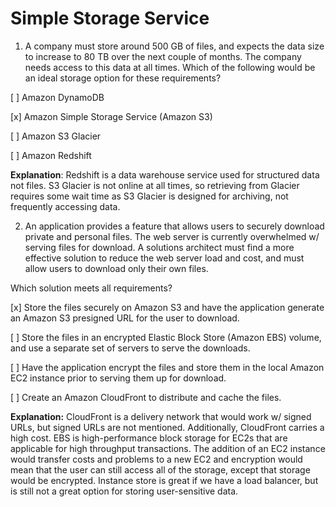 # Simple Storage Service

1. A company must store around 500 GB of files, and expects the data size to increase to 80 TB over the next couple of months. The company needs access to this data at all times. Which of the following would be an ideal storage option for these requirements?

[ ] Amazon DynamoDB

[x] Amazon Simple Storage Service (Amazon S3)

[ ] Amazon S3 Glacier

[ ] Amazon Redshift

**Explanation**: Redshift is a data warehouse service used for structured data not files. S3 Glacier is not online at all times, so retrieving from Glacier requires some wait time as S3 Glacier is designed for archiving, not frequently accessing data.

2. An application provides a feature that allows users to securely download private and personal files. The web server is currently overwhelmed w/ serving files for download. A solutions architect must find a more effective solution to reduce the web server load and cost, and must allow users to download only their own files.

Which solution meets all requirements?

[x] Store the files securely on Amazon S3 and have the application generate an Amazon S3 presigned URL for the user to download.

[ ] Store the files in an encrypted Elastic Block Store (Amazon EBS) volume, and use a separate set of servers to serve the downloads.

[ ] Have the application encrypt the files and store them in the local Amazon EC2 instance prior to serving them up for download.

[ ] Create an Amazon CloudFront to distribute and cache the files.

**Explanation:** CloudFront is a delivery network that would work w/ signed URLs, but signed URLs are not mentioned. Additionally, CloudFront carries a high cost. EBS is high-performance block storage for EC2s that are applicable for high throughput transactions. The addition of an EC2 instance would transfer costs and problems to a new EC2 and encryption would mean that the user can still access all of the storage, except that storage would be encrypted. Instance store is great if we have a load balancer, but is still not a great option for storing user-sensitive data.
